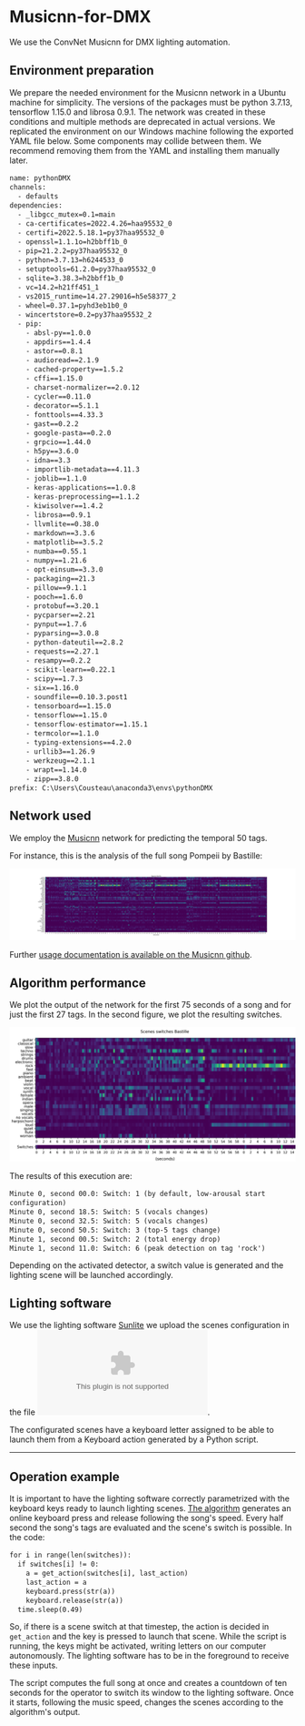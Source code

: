 # Musicnn-for-DMX
We use the ConvNet Musicnn for DMX lighting automation.

## Environment preparation

We prepare the needed environment for the Musicnn network in a Ubuntu machine for simplicity. The versions of the packages must be python 3.7.13, tensorflow 1.15.0 and librosa 0.9.1. The network was created in these conditions and multiple methods are deprecated in actual versions. We replicated the environment on our Windows machine following the exported YAML file below.  Some components may collide between them. We recommend removing them from the YAML and installing them manually later.

```
name: pythonDMX
channels:
  - defaults
dependencies:
  - _libgcc_mutex=0.1=main
  - ca-certificates=2022.4.26=haa95532_0
  - certifi=2022.5.18.1=py37haa95532_0
  - openssl=1.1.1o=h2bbff1b_0
  - pip=21.2.2=py37haa95532_0
  - python=3.7.13=h6244533_0
  - setuptools=61.2.0=py37haa95532_0
  - sqlite=3.38.3=h2bbff1b_0
  - vc=14.2=h21ff451_1
  - vs2015_runtime=14.27.29016=h5e58377_2
  - wheel=0.37.1=pyhd3eb1b0_0
  - wincertstore=0.2=py37haa95532_2
  - pip:
    - absl-py==1.0.0
    - appdirs==1.4.4
    - astor==0.8.1
    - audioread==2.1.9
    - cached-property==1.5.2
    - cffi==1.15.0
    - charset-normalizer==2.0.12
    - cycler==0.11.0
    - decorator==5.1.1
    - fonttools==4.33.3
    - gast==0.2.2
    - google-pasta==0.2.0
    - grpcio==1.44.0
    - h5py==3.6.0
    - idna==3.3
    - importlib-metadata==4.11.3
    - joblib==1.1.0
    - keras-applications==1.0.8
    - keras-preprocessing==1.1.2
    - kiwisolver==1.4.2
    - librosa==0.9.1
    - llvmlite==0.38.0
    - markdown==3.3.6
    - matplotlib==3.5.2
    - numba==0.55.1
    - numpy==1.21.6
    - opt-einsum==3.3.0
    - packaging==21.3
    - pillow==9.1.1
    - pooch==1.6.0
    - protobuf==3.20.1
    - pycparser==2.21
    - pynput==1.7.6
    - pyparsing==3.0.8
    - python-dateutil==2.8.2
    - requests==2.27.1
    - resampy==0.2.2
    - scikit-learn==0.22.1
    - scipy==1.7.3
    - six==1.16.0
    - soundfile==0.10.3.post1
    - tensorboard==1.15.0
    - tensorflow==1.15.0
    - tensorflow-estimator==1.15.1
    - termcolor==1.1.0
    - typing-extensions==4.2.0
    - urllib3==1.26.9
    - werkzeug==2.1.1
    - wrapt==1.14.0
    - zipp==3.8.0
prefix: C:\Users\Cousteau\anaconda3\envs\pythonDMX

```

## Network used

We employ the [Musicnn](https://arxiv.org/abs/1909.06654v1) network for predicting the temporal 50 tags. 

For instance, this is the analysis of the full song Pompeii by Bastille:

![Temporal evolution of the classes](./dmx_Bastille.png "Tags")

Further [usage documentation is available on the Musicnn github](https://github.com/jordipons/musicnn).

## Algorithm performance

We plot the output of the network for the first 75 seconds of a song and for just the first 27 tags. In the second figure, we plot the resulting switches. 

![Temporal evolution of the classes](./Bastille_final_crop.png "Tags")

The results of this execution are:
```
Minute 0, second 00.0: Switch: 1 (by default, low-arousal start configuration)
Minute 0, second 18.5: Switch: 5 (vocals changes)
Minute 0, second 32.5: Switch: 5 (vocals changes)
Minute 0, second 50.5: Switch: 3 (top-5 tags change)
Minute 1, second 00.5: Switch: 2 (total energy drop)
Minute 1, second 11.0: Switch: 6 (peak detection on tag 'rock')
```
Depending on the activated detector, a switch value is generated and the lighting scene will be launched accordingly. 


## Lighting software

We use the lighting software [Sunlite](https://www.sunlitepro.com/en/sunlite.htm) we upload the scenes configuration in the file ![Show](./Show.zip "Show").

The configurated scenes have a keyboard letter assigned to be able to launch them from a Keyboard action generated by a Python script.


---

## Operation example

It is important to have the lighting software correctly parametrized with the keyboard keys ready to launch lighting scenes. [The algorithm](./api_dmx_project.py) generates an online keyboard press and release following the song's speed. Every half second the song's tags are evaluated and the scene's switch is possible. In the code:
```
for i in range(len(switches)):
  if switches[i] != 0:
    a = get_action(switches[i], last_action)
    last_action = a
    keyboard.press(str(a))
    keyboard.release(str(a))
  time.sleep(0.49)
```
So, if there is a scene switch at that timestep, the action is decided in `get_action` and the key is pressed to launch that scene. 
While the script is running, the keys might be activated, writing letters on our computer autonomously. The lighting software has to be in the foreground to receive these inputs. 

The script computes the full song at once and creates a countdown of ten seconds for the operator to switch its window to the lighting software. Once it starts, following the music speed, changes the scenes according to the algorithm's output. 

